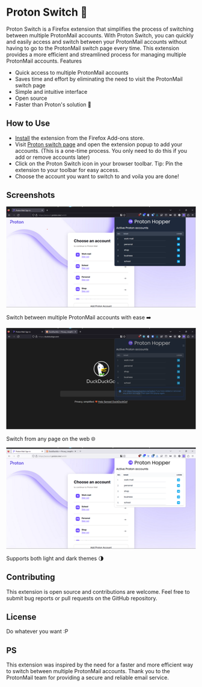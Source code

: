 # Proton Switch 📨

Proton Switch is a Firefox extension that simplifies the process of switching between multiple ProtonMail accounts. With Proton Switch, you can quickly and easily access and switch between your ProtonMail accounts without having to go to the ProtonMail switch page every time. This extension provides a more efficient and streamlined process for managing multiple ProtonMail accounts.
Features

- Quick access to multiple ProtonMail accounts
- Saves time and effort by eliminating the need to visit the ProtonMail switch page
- Simple and intuitive interface
- Open source
- Faster than Proton's solution 🚀

## How to Use

- [Install](https://addons.mozilla.org/en-US/firefox/addon/proton-switch) the extension from the Firefox Add-ons store.
- Visit [Proton switch page](https://account.proton.me/switch) and open the extension popup to add your accounts. (This is a one-time process. You only need to do this if you add or remove accounts later)
- Click on the Proton Switch icon in your browser toolbar. Tip: Pin the extension to your toolbar for easy access.
- Choose the account you want to switch to and voila you are done!

## Screenshots

<img src='screenshots/ss1.png'>
<p>Switch between multiple ProtonMail accounts with ease ➡️</p>

<img src='screenshots/ss2.png'>
<p>Switch from any page on the web 🌐</p>

<img src='screenshots/ss3.png'>
<p>Supports both light and dark themes 🌗</p>

## Contributing

This extension is open source and contributions are welcome. Feel free to submit bug reports or pull requests on the GitHub repository.

## License

Do whatever you want :P

## PS

This extension was inspired by the need for a faster and more efficient way to switch between multiple ProtonMail accounts. Thank you to the ProtonMail team for providing a secure and reliable email service.
